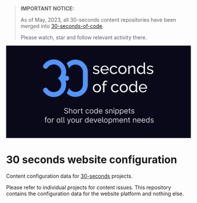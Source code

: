 > **IMPORTANT NOTICE:**
>
> As of May, 2023, all 30-seconds content repositories have been merged into [30-seconds-of-code](https://github.com/30-seconds/30-seconds-of-code).
>
> Please watch, star and follow relevant activity there.

[![Logo](/logo.png)](https://www.30secondsofcode.org/)

# 30 seconds website configuration

Content configuration data for [30-seconds](https://github.com/30-seconds) projects.

Please refer to individual projects for content issues.
This repository contains the configuration data for the website platform and nothing else.

